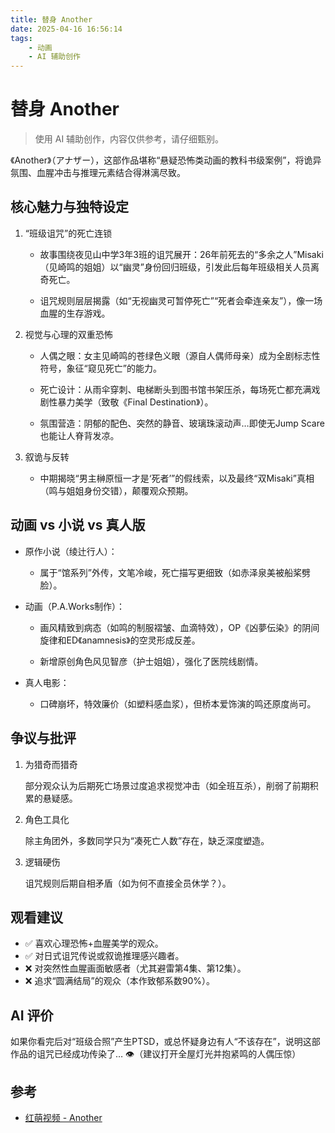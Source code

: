 ```yaml
---
title: 替身 Another
date: 2025-04-16 16:56:14
tags:
    - 动画
    - AI 辅助创作
---
```


# 替身 Another

> 使用 AI 辅助创作，内容仅供参考，请仔细甄别。

《Another》（アナザー），这部作品堪称“悬疑恐怖类动画的教科书级案例”，将诡异氛围、血腥冲击与推理元素结合得淋漓尽致。

## 核心魅力与独特设定

1. “班级诅咒”的死亡连锁

   * 故事围绕夜见山中学3年3班的诅咒展开：26年前死去的“多余之人”Misaki（见崎鸣的姐姐）以“幽灵”身份回归班级，引发此后每年班级相关人员离奇死亡。

   * 诅咒规则层层揭露（如“无视幽灵可暂停死亡”“死者会牵连亲友”），像一场血腥的生存游戏。

2. 视觉与心理的双重恐怖

   * 人偶之眼：女主见崎鸣的苍绿色义眼（源自人偶师母亲）成为全剧标志性符号，象征“窥见死亡”的能力。

   * 死亡设计：从雨伞穿刺、电梯断头到图书馆书架压杀，每场死亡都充满戏剧性暴力美学（致敬《Final Destination》）。

   * 氛围营造：阴郁的配色、突然的静音、玻璃珠滚动声…即使无Jump Scare也能让人脊背发凉。

3. 叙诡与反转

   * 中期揭晓“男主榊原恒一才是‘死者’”的假线索，以及最终“双Misaki”真相（鸣与姐姐身份交错），颠覆观众预期。

## 动画 vs 小说 vs 真人版

* 原作小说（绫辻行人）：

  * 属于“馆系列”外传，文笔冷峻，死亡描写更细致（如赤泽泉美被船桨劈脸）。

* 动画（P.A.Works制作）：

  * 画风精致到病态（如鸣的制服褶皱、血滴特效），OP《凶夢伝染》的阴间旋律和ED《anamnesis》的空灵形成反差。

  * 新增原创角色风见智彦（护士姐姐），强化了医院线剧情。

* 真人电影：

  * 口碑崩坏，特效廉价（如塑料感血浆），但桥本爱饰演的鸣还原度尚可。

## 争议与批评

1. 为猎奇而猎奇

   部分观众认为后期死亡场景过度追求视觉冲击（如全班互杀），削弱了前期积累的悬疑感。

2. 角色工具化

   除主角团外，多数同学只为“凑死亡人数”存在，缺乏深度塑造。

3. 逻辑硬伤

   诅咒规则后期自相矛盾（如为何不直接全员休学？）。

## 观看建议

* ✅ 喜欢心理恐怖+血腥美学的观众。
* ✅ 对日式诅咒传说或叙诡推理感兴趣者。
* ❌ 对突然性血腥画面敏感者（尤其避雷第4集、第12集）。
* ❌ 追求“圆满结局”的观众（本作致郁系数90%）。

## AI 评价

如果你看完后对“班级合照”产生PTSD，或总怀疑身边有人“不该存在”，说明这部作品的诅咒已经成功传染了… 👁️（建议打开全屋灯光并抱紧鸣的人偶压惊）

## 参考

* [红萌视频 - Another](https://hmoe.xyz/video/14739)